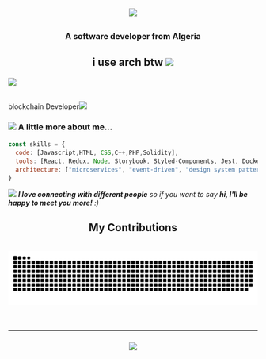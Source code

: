 
<h1 align="center">
    <img src="https://readme-typing-svg.herokuapp.com/?font=Righteous&size=35&center=true&vCenter=true&width=500&height=70&duration=4000&lines=Hi+There!+👋;+I'm+Zineedine!;"/>
</h1>
<h3 align="center">A software developer from Algeria</h3>

<h2 align="center" >i use arch btw <img src="https://media.giphy.com/media/mGcNjsfWAjY5AEZNw6/giphy.gif" width="50"></h2>
<img align="center" src="https://media3.giphy.com/media/v1.Y2lkPTc5MGI3NjExbnN2cnl3MzlnMWM0bGRkZWt3Nm0wZjlleXR1OXkyem1vN2xjMWRrciZlcD12MV9pbnRlcm5hbF9naWZfYnlfaWQmY3Q9Zw/CuuSHzuc0O166MRfjt/giphy.gif" width="230">

</br>blockchain Developer<img src="https://media.giphy.com/media/WUlplcMpOCEmTGBtBW/giphy.gif" width="30"> 
</em></p>





### <img src="https://media.giphy.com/media/VgCDAzcKvsR6OM0uWg/giphy.gif" width="50"> A little more about me...  

```javascript
const skills = {
  code: [Javascript,HTML, CSS,C++,PHP,Solidity],
  tools: [React, Redux, Node, Storybook, Styled-Components, Jest, Docker,Laravel,Bash],
  architecture: ["microservices", "event-driven", "design system pattern","MVC"], 
}
```

<img src="https://media.giphy.com/media/LnQjpWaON8nhr21vNW/giphy.gif" width="60"> <em><b>I love connecting with different people</b> so if you want to say <b>hi, I'll be happy to meet you more!</b> :)</em>

<div align="center">
  <h2> My Contributions </h2>
  <br>
  <img alt="snake eating my contributions" src="https://raw.githubusercontent.com/xCyberpunkx/xCyberpunkx/output/github-contribution-grid-snake.svg" />
  <br/><br/><br/>
</div>
<hr/>
<h3 align="center">
    <img src="https://readme-typing-svg.herokuapp.com/?font=Righteous&size=25&center=true&vCenter=true&width=500&height=70&duration=4000&lines=Thanks+for+visiting!+✌️;+Shoot+me+a+message+on+Linkedin!;I'm+always+down+to+collab+:)">
</h3>

